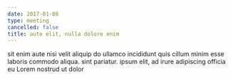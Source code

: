 ```yaml
---
date: 2017-01-08
type: meeting
cancelled: false
title: aute elit, nulla dolore enim
---
```

sit enim aute nisi velit aliquip do ullamco incididunt quis cillum minim esse laboris commodo aliqua. sint pariatur. ipsum elit, ad irure adipiscing officia eu Lorem nostrud ut dolor